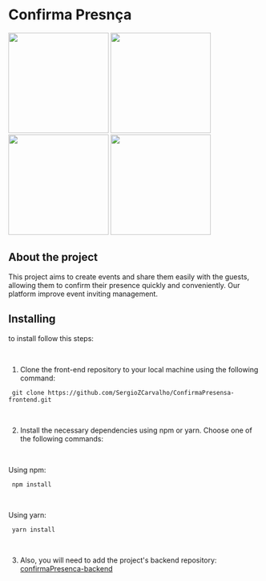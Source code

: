 # Confirma Presnça


<p float="left">
<img src="https://github.com/SergioZCarvalho/ConfirmaPresensa-frontend/assets/92277688/e35b486f-42f7-4910-a155-4f92d3a1fe83" width="200">
<img src="https://github.com/SergioZCarvalho/ConfirmaPresensa-frontend/assets/92277688/7c326007-5485-4738-aa91-21374e495a33" width="200">
<img src="https://github.com/SergioZCarvalho/ConfirmaPresensa-frontend/assets/92277688/f917f3c1-1a2c-4f0d-89bd-3305aaf176a1" width="200">
<img src="https://github.com/SergioZCarvalho/ConfirmaPresensa-frontend/assets/92277688/23d1d130-89dd-4a56-9d81-81d09c270e28" width="200">





</p>

## About the project

This project aims to create events and share them easily with the guests, allowing them to confirm their presence quickly and conveniently. Our platform improve event inviting management.


## Installing

to install follow this steps:

<br>

1. Clone the front-end repository to your local machine using the following command:
```
 git clone https://github.com/SergioZCarvalho/ConfirmaPresensa-frontend.git
```

<br>

2. Install the necessary dependencies using npm or yarn. Choose one of the following commands:

<br>

 Using npm:
```
 npm install

```

<br>

 Using yarn:
```
 yarn install

```

<br>

3. Also, you will need to add the project's backend repository: 
<a href="https://github.com/SergioZCarvalho/confirmaPresenca-backend" >confirmaPresenca-backend
<a/>

<br>




